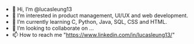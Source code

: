 - 👋 Hi, I’m @lucasleung13
- 👀 I’m interested in product management, UI/UX and web development.
- 🌱 I’m currently learning C, Python, Java, SQL, CSS and HTML.
- 💞️ I’m looking to collaborate on ...
- 📫 How to reach me "https://www.linkedin.com/in/lucasleung13/"

<!---
lucasleung13/lucasleung13 is a ✨ special ✨ repository because its `README.md` (this file) appears on your GitHub profile.
You can click the Preview link to take a look at your changes.
--->
